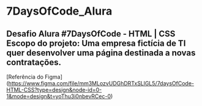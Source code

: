 # 7DaysOfCode_Alura
Desafio Alura #7DaysOfCode - HTML | CSS
Escopo do projeto: Uma empresa fictícia de TI quer desenvolver uma página destinada a novas contratações.
-
[Referência do Figma] (https://www.figma.com/file/mm3MLozvUDGhDRTxSLlGL5/7daysOfCode-HTML-CSS?type=design&node-id=0-1&mode=design&t=yoThu3i0nbevRCec-0)

